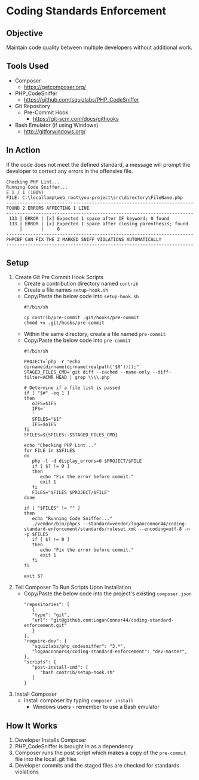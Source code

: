 # Coding Standards Enforcement

## Objective
Maintain code quality between multiple developers without additional work.

## Tools Used
* Composer
    * https://getcomposer.org/
* PHP_CodeSniffer
    * https://github.com/squizlabs/PHP_CodeSniffer
* Git Repository
    *  Pre-Commit Hook
        * https://git-scm.com/docs/githooks
* Bash Emulator (if using Windows)
    * http://gitforwindows.org/

## In Action
If the code does not meet the defined standard, a message will prompt the developer to correct any errors in the offensive file.

```
Checking PHP Lint...
Running Code Sniffer...
E 1 / 1 (100%)
FILE: C:\locallamp\web_root\you-project\src\directory\FileName.php
----------------------------------------------------------------------
FOUND 2 ERRORS AFFECTING 1 LINE
----------------------------------------------------------------------
 133 | ERROR | [x] Expected 1 space after IF keyword; 0 found
 133 | ERROR | [x] Expected 1 space after closing parenthesis; found
     |       |     0
----------------------------------------------------------------------
PHPCBF CAN FIX THE 2 MARKED SNIFF VIOLATIONS AUTOMATICALLY
----------------------------------------------------------------------
```

## Setup
1. Create Git Pre Commit Hook Scripts
    * Create a contribution directory named ```contrib```
    * Create a file names ```setup-hook.sh```
    * Copy/Paste the below code into ```setup-hook.sh```
        ```
        #!/bin/sh
         
        cp contrib/pre-commit .git/hooks/pre-commit
        chmod +x .git/hooks/pre-commit
        ```
    * Within the same directory, create a file named ```pre-commit```
    * Copy/Paste the below code into ```pre-commit```
        ```
        #!/bin/sh
         
        PROJECT=`php -r "echo dirname(dirname(dirname(realpath('$0'))));"`
        STAGED_FILES_CMD=`git diff --cached --name-only --diff-filter=ACMR HEAD | grep \\\\.php`
         
        # Determine if a file list is passed
        if [ "$#" -eq 1 ]
        then
           oIFS=$IFS
           IFS='
           '
           SFILES="$1"
           IFS=$oIFS
        fi
        SFILES=${SFILES:-$STAGED_FILES_CMD}
         
        echo "Checking PHP Lint..."
        for FILE in $SFILES
        do
           php -l -d display_errors=0 $PROJECT/$FILE
           if [ $? != 0 ]
           then
              echo "Fix the error before commit."
              exit 1
           fi
           FILES="$FILES $PROJECT/$FILE"
        done
         
        if [ "$FILES" != "" ]
        then
           echo "Running Code Sniffer..."
           ./vendor/bin/phpcs --standard=vendor/loganconnor44/coding-standard-enforcement/standards/ruleset.xml --encoding=utf-8 -n -p $FILES
           if [ $? != 0 ]
           then
              echo "Fix the error before commit."
              exit 1
           fi
        fi
         
        exit $?
        ```
2. Tell Composer To Run Scripts Upon Installation
    * Copy/Paste the below code into the project's existing ```composer.json```
        ```
        "repositories": [
           {
           "type": "git",
           "url": "git@github.com:LoganConnor44/coding-standard-enforcement.git"
           }
        ],
        "require-dev": {
           "squizlabs/php_codesniffer": "3.*",
           "loganconnor44/coding-standard-enforcement": "dev-master",
        },
        "scripts": {
           "post-install-cmd": [
              "bash contrib/setup-hook.sh"
           ]
        }
        ```
3. Install Composer
    * Install composer by typing ```composer install``` 
        * Windows users - remember to use a Bash emulator

## How It Works
1. Developer Installs Composer
2. PHP_CodeSniffer is brought in as a dependency
3. Composer runs the post script which makes a copy of the ```pre-commit``` file into the local .git files
4. Developer commits and the staged files are checked for standards violations
